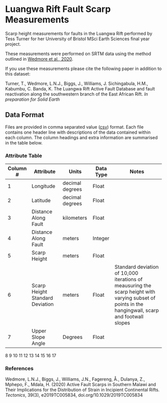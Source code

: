 # Luangwa Rift Fault Scarp Measurements

Scarp height measurements for faults in the Luangwa Rift performed by Tess Turner for her University of Bristol MSci Earth Sciences final year project.

These measurements were performed on SRTM data using the method outlined in [Wedmore et al., 2020].

If you use these measurements please cite the following paper in addition to this dataset:

Turner, T., Wedmore, L.N.J., Biggs, J., Williams, J. Sichingabula, H.M., Kabumbu, C. Banda, K. The Luangwa Rift Active Fault Database and fault reactivation along the southwestern branch of the East African Rift. _In preparation for Solid Earth_

## Data Format

Files are provided in comma separated value ([csv]) format. Each file contains one header line with descriptions of the data contained within each column. The column headings and extra information are summarised in the table below.

### Attribute Table
Column # | Attribute                        | Units            | Data Type     | Notes
---------|----------------------------------|------------------|---------------|--------------------------------------------------
1        | Longitude                        | decimal degrees  | Float         |  
2        | Latitude                         | decimal degrees  | Float         | 
3        | Distance Along Fault             | kilometers       | Float         |
4        | Distance Along Fault             | meters           | Integer       |
5        | Scarp Height                     | meters           | Float         | 
6        | Scarp Height Standard Deviation  | meters           | Float         | Standard deviation of 10,000 iterations of meausuring the scarp height with varying subset of points in the hangingwall, scarp and footwall slopes
7        | Upper Slope Angle                | Degrees          | Float         |
8
9
10
11
12
13
14
15
16
17


### References
Wedmore, L.N.J., Biggs, J., Williams, J.N., Fagereng, Å., Dulanya, Z., Mphepo, F., Mdala, H. (2020) Active Fault Scarps in Southern Malawi and Their Implications for the Distribution of Strain in Incipient Continental Rifts. _Tectonics_, 39(3), e2019TC005834, doi.org/10.1029/2019TC005834

[csv]: https://datatracker.ietf.org/doc/html/rfc4180
[Wedmore et al., 2020]: https://doi.org/10.1029/2019TC005834
